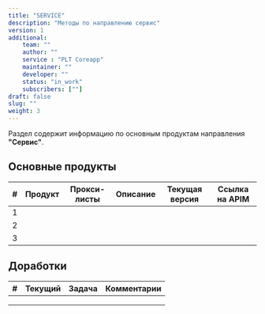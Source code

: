 ```yaml
---
title: "SERVICE"
description: "Методы по направлению сервис"
version: 1
additional:
    team: ""
    author: ""
    service : "PLT Coreapp"
    maintainer: ""
    developer: ""
    status: "in_work"
    subscribers: [""]
draft: false
slug: ""
weight: 3
---
```


Раздел содержит информацию по основным продуктам направления **"Сервис"**.

## Основные продукты

| #   | Продукт | Прокси-листы | Описание | Текущая версия | Ссылка на APIM |
| --- | ------- | ------------ | -------- | -------------- | -------------- |
| 1   |         |              |          |                |                |
| 2   |         |              |          |                |                |
| 3   |         |              |          |                |                |


## Доработки

| #   | Текущий | Задача | Комментарии |
| --- | ------- | ------ | ----------- |
|     |         |        |             |
|     |         |        |             |
|     |         |        |             |
